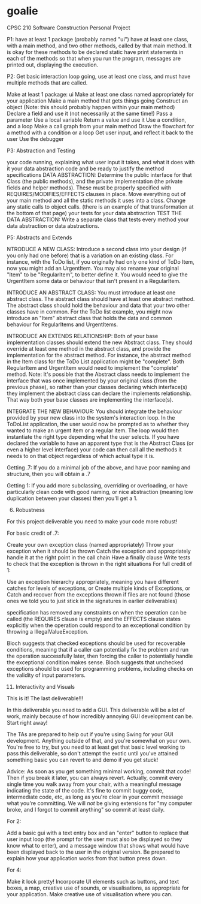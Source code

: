# goalie
CPSC 210 Software Construction Personal Project

P1:
have at least 1 package (probably named "ui")
have at least one class, with a main method, and two other methods,
 called by that main method. It is okay for these methods to be declared static
have print statements in each of the methods so that when you run the program,
 messages are printed out, displaying the execution.

 P2:
 Get basic interaction loop going, use at least one class, and must have multiple methods that are called.

 Make at least 1 package: ui
 Make at least one class named appropriately for your application
 Make a main method that gets things going
 Construct an object (Note: this should probably happen within your main method)
 Declare a field and use it (not necessarily at the same time!)
 Pass a parameter
 Use a local variable
 Return a value and use it
 Use a condition, and a loop
 Make a call graph from your main method
 Draw the flowchart for a method with a condition or a loop
 Get user input, and reflect it back to the user
 Use the debugger

 P3:
 Abstraction and Testing

 your code running, explaining what user input it takes, and what it does with it
 your data abstraction code and be ready to justify the method specifications
    DATA ABSTRACTION: Determine the public interface for that Class (the public methods), and the private implementation
     (the private fields and helper methods).  These must be properly specified with REQUIRES/MODIFIES/EFFECTS clauses
     in place.  Move everything out of your main method and all the static methods it uses into a class.
     Change any static calls to object calls. (there is an example of that transformation at the bottom of that page)
 your tests for your data abstraction
    TEST THE DATA ABSTRACTION: Write a separate class that tests every method your data abstraction or data abstractions.

P5:
Abstracts and Extends

NTRODUCE A NEW CLASS: Introduce a second class into your design (if you only had one before) that is a variation on
 an existing class.  For instance, with the ToDo list, if you originally had only one kind of ToDo Item, now you might
 add an UrgentItem.  You may also rename your original "Item" to be "RegularItem", to better define it.  You would need
 to give the UrgentItem some data or behaviour that isn't present in a RegularItem.

INTRODUCE AN ABSTRACT CLASS:  You must introduce at least one abstract class. The abstract class should have at least
 one abstract method.  The abstract class should hold the behaviour and data that your two other classes have in common.
  For the ToDo list example, you might now introduce an "Item" abstract class that holds the data and common behaviour
  for RegularItems and UrgentItems.

INTRODUCE AN EXTENDS RELATIONSHIP: Both of your base implementation classes should extend the new Abstract class.
They should override at least one method in the abstract class, and provide the implementation for the abstract method.
 For instance, the abstract method in the Item class for the ToDo List application might be "complete".
 Both RegularItem and UrgentItem would need to implement the "complete" method. Note: It's possible that the Abstract
  class needs to implement the interface that was once implemented by your original class (from the previous phase),
   so rather than your classes declaring which interface(s) they implement the abstract class can declare the
    implements relationship.   That way both your base classes are implementing the interface(s).

INTEGRATE THE NEW BEHAVIOUR: You should integrate the behaviour provided by your new class into the system's
interaction loop.  In the ToDoList application, the user would now be prompted as to whether they wanted to make an
urgent item or a regular item. The loop would then instantiate the right type depending what the user selects.
 If you have declared the variable to have an apparent type that is the Abstract Class (or even a higher level
 interface) your code can then call all the methods it needs to on that object regardless of which actual type it is.

Getting .7: If you do a minimal job of the above, and have poor naming and structure, then you will obtain a .7

Getting 1: If you add more subclassing, overriding or overloading, or have particularly clean code with good naming,
 or nice  abstraction (meaning low duplication between your classes) then you'll get a 1.

 6. Robustness

 For this project deliverable you need to make your code more robust!

 For basic credit of .7:

 Create your own exception class (named appropriately)
 Throw your exception when it should be thrown
 Catch the exception and appropriately handle it at the right point in the call chain
 Have a finally clause
 Write tests to check that the exception is thrown in the right situations
 For full credit of 1:

 Use an exception hierarchy appropriately, meaning you have different catches for levels of exceptions, or
 Create multiple kinds of Exceptions, or
 Catch and recover from the exceptions thrown if files are not found (those ones we told you to just stick in the
 signatures in earlier deliverables)

specification has removed any constraints on when the operation can be called (the REQUIRES clause is empty) and the
 EFFECTS clause states explicitly when the operation could respond to an exceptional condition by
  throwing a IllegalValueException.

  Bloch suggests that checked exceptions should be used for recoverable conditions, meaning that if a caller can
   potentially fix the problem and run the operation successfully later, then forcing the caller to potentially handle
   the exceptional condition makes sense. Bloch suggests that unchecked exceptions should be used for
   programming problems, including checks on the validity of input parameters.

   11. Interactivity and Visuals

This is it! The last deliverable!!!

In this deliverable you need to add a GUI. This deliverable will be a lot of work, mainly because of how
 incredibly annoying GUI development can be. Start right away!

The TAs are prepared to help out if you're using Swing for your GUI development. Anything outside of that,
and you're somewhat on your own.  You're free to try, but you need to at least get that basic level working to pass
 this deliverable, so don't attempt the exotic until you've attained something basic you can revert to
 and demo if you get stuck!

Advice: As soon as you get something minimal working, commit that code! Then if you break it later,
you can always revert.  Actually, commit every single time you walk away from your chair, with a meaningful message
 indicating the state of the code. It's fine to commit buggy code, intermediate code, etc, as long as you're clear in
 your commit message what you're committing.  We will *not* be giving extensions for "my computer broke, and I forgot
  to commit anything" so commit at least daily.

For 2:

Add a basic gui with a text entry box and an "enter" button to replace that user input loop (the prompt for the user
must also be displayed so they know what to enter), and a message window that shows what would have been displayed
 back to the user in the original version.  Be prepared to explain how your application works from that
 button press down.

For 4:

Make it look pretty! Incorporate UI elements such as buttons, and text boxes, a map, creative use of sounds,
 or visualisations, as appropriate for your application.  Make creative use of visualisation where you can.